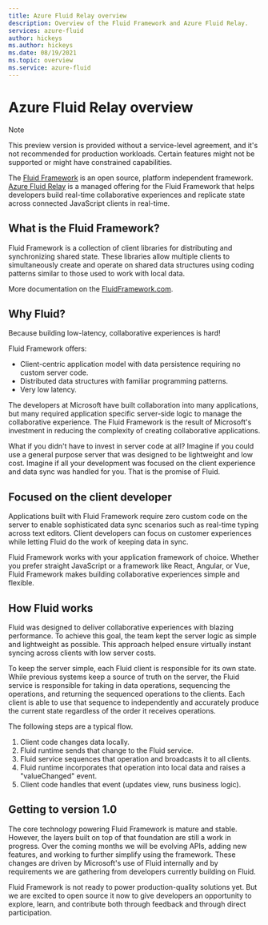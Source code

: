 ```yaml
---
title: Azure Fluid Relay overview
description: Overview of the Fluid Framework and Azure Fluid Relay.
services: azure-fluid
author: hickeys
ms.author: hickeys
ms.date: 08/19/2021
ms.topic: overview
ms.service: azure-fluid
---
```


# Azure Fluid Relay overview

> [!NOTE]
> This preview version is provided without a service-level agreement, and it's not recommended for production workloads. Certain features might not be supported or might have constrained capabilities.

The [Fluid Framework](https://fluidframework.com/) is an open source, platform independent framework. [Azure Fluid Relay](../overview/overview.md) is a managed offering for the Fluid Framework that helps developers build real-time collaborative experiences and replicate state across connected JavaScript clients in real-time.

## What is the Fluid Framework?

Fluid Framework is a collection of client libraries for distributing and synchronizing shared state. These libraries allow multiple clients to simultaneously create and operate on shared data structures using coding patterns similar to those used to work with local data.

More documentation on the [FluidFramework.com](https://fluidframework.com).

## Why Fluid?

Because building low-latency, collaborative experiences is hard!

Fluid Framework offers:

- Client-centric application model with data persistence requiring no custom server code.
- Distributed data structures with familiar programming patterns.
- Very low latency.

The developers at Microsoft have built collaboration into many applications, but many required application specific server-side logic to manage the collaborative experience. The Fluid Framework is the result of Microsoft's investment in reducing the complexity of creating collaborative applications.

What if you didn't have to invest in server code at all? Imagine if you could use a general purpose server that was designed to be lightweight and low cost. Imagine if all your development was focused on the client experience and data sync was handled for you. That is the promise of Fluid.

## Focused on the client developer

Applications built with Fluid Framework require zero custom code on the server to enable sophisticated data sync scenarios such as real-time typing across text editors. Client developers can focus on customer experiences while letting Fluid do the work of keeping data in sync.

Fluid Framework works with your application framework of choice. Whether you prefer straight JavaScript or a framework like React, Angular, or Vue, Fluid Framework makes building collaborative experiences simple and flexible.

## How Fluid works

Fluid was designed to deliver collaborative experiences with blazing performance. To achieve this goal, the team kept the server logic as simple and lightweight as possible. This approach helped ensure virtually instant syncing across clients with low server costs.

To keep the server simple, each Fluid client is responsible for its own state. While previous systems keep a source of truth on the server, the Fluid service is responsible for taking in data operations, sequencing the operations, and returning the sequenced operations to the clients. Each client is able to use that sequence to independently and accurately produce the current state regardless of the order it receives operations.

The following steps are a typical flow.

1. Client code changes data locally.
1. Fluid runtime sends that change to the Fluid service.
1. Fluid service sequences that operation and broadcasts it to all clients.
1. Fluid runtime incorporates that operation into local data and raises a "valueChanged" event.
1. Client code handles that event (updates view, runs business logic).

## Getting to version 1.0

The core technology powering Fluid Framework is mature and stable. However, the layers built on top of that foundation are still a work in progress. Over the coming months we will be evolving APIs, adding new features, and working to further simplify using the framework. These changes are driven by Microsoft's use of Fluid internally and by requirements we are gathering from developers currently building on Fluid.

Fluid Framework is not ready to power production-quality solutions yet. But we are excited to open source it now to give developers an opportunity to explore, learn, and contribute both through feedback and through direct participation.
